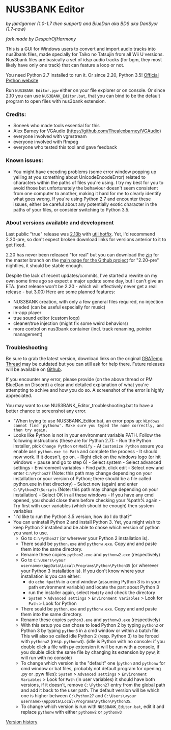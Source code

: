 # NUS3BANK Editor
_by jam1garner (1.0-1.7 then support) and BlueDan aka BDS aka DanSyor (1.7-now)_

_fork made by DespairOfHarmony_

This is a GUI for Windows users to convert and import audio tracks into nus3bank files, made specially for Taiko no Tatsujin from all Wii U versions. Nus3bank files are basically a set of idsp audio tracks (for bgm, they most likely have only one track) that can feature a loop or not.

You need Python 2.7 installed to run it. Or since 2.20, Python 3.5! [Official Python website](https://www.python.org/)

Run `NUS3BANK Editor.pyw` either on your file explorer or on console.
Or since 2.10 you can use `NUS3BANK_Editor.bat`, that you can bind to be the default program to open files with nus3bank extension.


### Credits:
- Soneek who made tools essential for this
- Alex Barney for VGAudio (https://github.com/Thealexbarney/VGAudio)
- everyone involved with vgmstream
- everyone involved with ffmpeg
- everyone who tested this tool and gave feedback

### Known issues:
* You might have encoding problems (some error window popping up yelling at you something about UnicodeEncodeError) related to characters within the paths of files you're using. I try my best for you to avoid those but unfortunately the behaviour doesn't seem consistent from one computer to another, making it hard for me to clearly identify what goes wrong. If you're using Python 2.7 and encounter these issues, either be careful about any potentially exotic character in the paths of your files, or consider switching to Python 3.5.


### About versions available and development
Last public "true" release was [2.13b](http://gbatemp.net/threads/easy-nus3bank-editor-with-gui.426370/page-8#post-6415721) with [util hotfix](http://gbatemp.net/threads/easy-nus3bank-editor-with-gui.426370/page-9#post-6416683). Yet, I'd recommend 2.20-pre, so don't expect broken download links for versions anterior to it to get fixed.

2.20 has never been released "for real" but you can download the [zip](https://github.com/DanSyor/NUS3BANK-Editor/archive/master.zip) for the master branch on the [main page for the Github project](https://github.com/DanSyor/NUS3BANK-Editor) for "2.20-pre" nightlies, it should be stable enough.

Despite the lack of recent updates/commits, I've started a rewrite on my own some time ago so expect a major update some day, but I can't give an ETA. (next release won't be 2.20 - which will effectively never get a real release - but 3.00)
Here are some planned features:
- NUS3BANK creation, with only a few general files required, no injection needed (can be useful especially for music)
- in-app player
- true sound editor (custom loop)
- cleaner/true injection (might fix some weird behaviors)
- more control on nus3bank container (incl. track renaming, pointer management)

### Troubleshooting
Be sure to grab the latest version, download links on the original [GBATemp Thread](http://gbatemp.net/threads/easy-nus3bank-editor-with-gui.426370/) may be outdated but you can still ask for help there.
Future releases will be available on [Github](https://github.com/DanSyor/NUS3BANK-Editor/releases).

If you encounter any error, please provide (on the above thread or PM BlueDan on Discord) a clear and detailed explanation of what you're attempting to achive and how you do so. A screenshot of the error is highly appreciated.

You may want to use NUS3BANK_Editor_troubleshooting.bat to have a better chance to screenshot any error.
 * "When trying to use NUS3BANK_Editor.bat, an error pops up: ``Windows cannot find 'pythonw'. Make sure you typed the name correctly, and then try again.``
  * Looks like Python is not in your environment variable PATH. Follow the following instructions (these are for Python 2.7):
        - Run the Python installer, pick `Change Python` or `Modify`
        - At `Customize Python` assure you enable `Add python.exe to Path` and complete the process
        - It should now work. If it doesn't, go on.
        - Right click on the windows logo (or hit windows + pause and go to step 6)
        - Select system
        - Select advanced settings
        - Environment variables
        - Find path, click edit
        - Select new and enter `C:\Python27` (Note: this path may change depending on your installation or your version of Python; there should be a file called python.exe in that directory)
        - Select new (again) and enter `C:\Python27\Scripts` (Note: this path may change depending on your installation)
        - Select OK in all these windows
        - If you have any cmd opened, you should close them before checking your %path% again
        - Try first with user variables (which should be enough) then system variables
 * "I'd like to run the Python 3.5 version, how do I do that?"
  * You can uninstall Python 2 and install Python 3. Yet, you might wish to keep Python 2 installed and be able to chose which version of python you want to use.
    - Go to `C:\Python27` (or wherever your Python 2 installation is).
    - There sould be `python.exe` and `pythonw.exe`. Copy and and paste them into the same directory.
    - Rename these copies `python2.exe` and `pythonw2.exe` (respectively)
    - Go to `C:\Users\<your username>\AppData\Local\Programs\Python\Python35` (or wherever your Python 3 installation is). If you don't know where your installation is you can either:
        - do `echo %path%` in a cmd window (assuming Python 3 is in your path environment variable) and locate the part about Python 3
        - run the installer again, select `Modify` and check the directory
        - `System` > `Advanced settings` > `Environment Variables` > Look for `Path` > Look for Python 
    - There sould be `python.exe` and `pythonw.exe`. Copy and and paste them into the same directory.
    - Rename these copies `python3.exe` and `pythonw3.exe` (respectively)
    - With this setup you can chose to load Python 2 by typing `python2` or Python 3 by typing `python3` in a cmd window or within a batch file. This will also so called idle Python 2 (resp. Python 3) to be forced with `pythonw2` (resp. `pythonw3`). (idle is Python with no console: if you double click a file with py extension it will be run with a console, if you double click the same file by changing its extension by pyw, it will run with no console)
    - To change which version is the "default" one (`python` and `pythonw` for cmd window or bat files, probably not default program for opening .py or .pyw files): `System` > `Advanced settings` > `Environment Variables` > Look for `Path` (in user variables) it should have both versions, if it doesn't, remove `C:\Python27` entry from the global path and add it back to the user path. The default version will be which one is higher between `C:\Python27` and `C:\Users\<your username>\AppData\Local\Programs\Python\Python35`.
    - To change which version is run with `NUS3BANK_Editor.bat`, edit it and replace `pythonw` with either `pythonw2` or `pythonw3`

[Version history](HISTORY.md)
